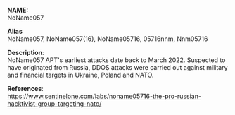 **NAME:**  
NoName057 


**Alias**  
NoName057, NoName057(16), NoName05716, 05716nnm, Nnm05716


**Description**:   
NoName057 APT's earliest attacks date back to March 2022. Suspected to have originated from Russia, DDOS attacks were carried out against military and financial targets in Ukraine, Poland and NATO.


**References**:  
https://www.sentinelone.com/labs/noname05716-the-pro-russian-hacktivist-group-targeting-nato/